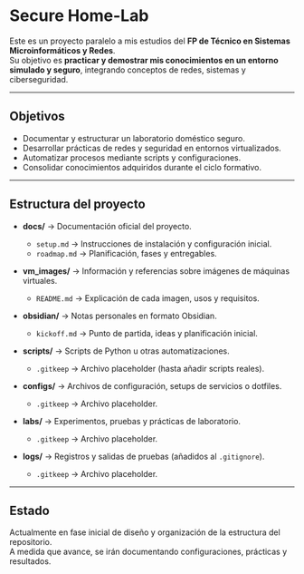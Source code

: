 # Secure Home-Lab

Este es un proyecto paralelo a mis estudios del **FP de Técnico en Sistemas Microinformáticos y Redes**.  
Su objetivo es **practicar y demostrar mis conocimientos en un entorno simulado y seguro**, integrando conceptos de redes, sistemas y ciberseguridad.  

---

##  Objetivos
- Documentar y estructurar un laboratorio doméstico seguro.
- Desarrollar prácticas de redes y seguridad en entornos virtualizados.
- Automatizar procesos mediante scripts y configuraciones.
- Consolidar conocimientos adquiridos durante el ciclo formativo.

---

##  Estructura del proyecto

- **docs/** → Documentación oficial del proyecto.  
  - `setup.md` → Instrucciones de instalación y configuración inicial.  
  - `roadmap.md` → Planificación, fases y entregables.  

- **vm_images/** → Información y referencias sobre imágenes de máquinas virtuales.  
  - `README.md` → Explicación de cada imagen, usos y requisitos.  

- **obsidian/** → Notas personales en formato Obsidian.  
  - `kickoff.md` → Punto de partida, ideas y planificación inicial.  

- **scripts/** → Scripts de Python u otras automatizaciones.  
  - `.gitkeep` → Archivo placeholder (hasta añadir scripts reales).  

- **configs/** → Archivos de configuración, setups de servicios o dotfiles.  
  - `.gitkeep` → Archivo placeholder.  

- **labs/** → Experimentos, pruebas y prácticas de laboratorio.  
  - `.gitkeep` → Archivo placeholder.  

- **logs/** → Registros y salidas de pruebas (añadidos al `.gitignore`).  
  - `.gitkeep` → Archivo placeholder.  

---

##  Estado
Actualmente en fase inicial de diseño y organización de la estructura del repositorio.  
A medida que avance, se irán documentando configuraciones, prácticas y resultados.

